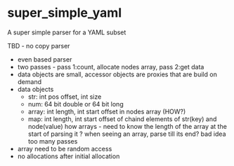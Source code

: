 # super_simple_yaml
A super simple parser for a YAML subset

TBD - no copy parser
- even based parser
- two passes - pass 1:count, allocate nodes array, pass 2:get data
- data objects are small, accessor objects are proxies that are build on demand
- data objects
  - str: int pos offset, int size
  - num: 64 bit double or 64 bit long
  - array: int length, int start offset in nodes array (HOW?)
  - map: int length, int start offset of chaind elements of str(key) and node(value)
how arrays - need to know the length of the array at the start of parsing it
? when seeing an array, parse till its end? bad idea too many passes
- array need to be random access
- no allocations after initial allocation 
